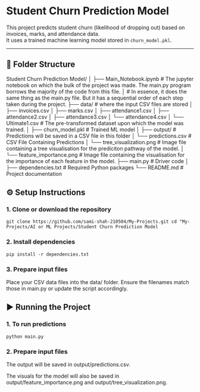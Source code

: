 # Student Churn Prediction Model

This project predicts student churn (likelihood of dropping out) based on invoices, marks, and attendance data.  
It uses a trained machine learning model stored in `churn_model.pkl`.

---

## 📂 Folder Structure
Student Churn Prediction Model/
│
├── Main_Notebook.ipynb     # The jupyter notebook on which the bulk of the project was made. The main.py program borrows the majority of the code from this file. │                           # In essence, it does the same thing as the main.py file. But it has a sequential order of each step taken during the project.
├── data/                   # where the input CSV files are stored
│   ├── invoices.csv
│   ├── marks.csv
│   ├── attendance1.csv
│   ├── attendance2.csv
│   ├── attendance3.csv
│   └── attendance4.csv
│   └── Ultimate1.csv       # The pre-transformed dataset upon which the model was trained.
│
├── churn_model.pkl         # Trained ML model
│
├── output/                 # Predictions will be saved in a CSV file in this folder
│   └── predictions.csv     # CSV File Containing Predictions
│   └── tree_visualization.png     # Image file containing a tree visualisation for the prediciton pathway of the model.
│   └── feature_importance.png     # Image file containing the visualisation for the importance of each feature in the model.
├── main.py                 # Driver code
│
├── dependencies.txt        # Required Python packages
└── README.md               # Project documentation


## ⚙️ Setup Instructions
### 1. Clone or download the repository
`git clone https://github.com/sami-shah-210504/My-Projects.git
 cd "My-Projects/AI or ML Projects/Student Churn Prediction Model`

### 2. Install dependencies
`pip install -r dependencies.txt`
### 3. Prepare input files
Place your CSV data files into the data/ folder.
Ensure the filenames match those in main.py or update the script accordingly.

## ▶️ Running the Project
### 1. To run predictions
`python main.py`
### 2. Prepare input files

The output will be saved in output/predictions.csv.

The visuals for the model will also be saved in output/feature_importance.png and output/tree_visualization.png.
